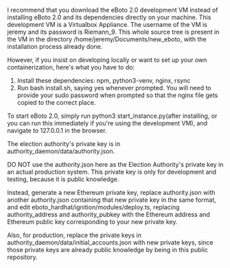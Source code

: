 I recommend that you download the eBoto 2.0 development VM instead of installing eBoto 2.0 and its dependencies directly on your machine. This development VM is a Virtualbox Appliance. The username of the VM is jeremy and its password is Riemann_9. This whole source tree is present in the VM in the directory /home/jeremy/Documents/new_eboto, with the installation process already done.  

However, if you insist on developing locally or want to set up your own containerization, here's what you have to do:  
1. Install these dependencies: npm, python3-venv, nginx, rsync  
2. Run bash install.sh, saying yes whenever prompted. You will need to provide your sudo password when prompted so that the nginx file gets copied to the correct place.  

To start eBoto 2.0, simply run python3 start_instance.py(after installing, or you can run this immediately if you're using the development VM), and navigate to 127.0.0.1 in the browser.  

The election authority's private key is in authority_daemon/data/authority.json.  

DO NOT use the authority.json here as the Election Authority's private key in an actual production system. This private key is only for development and testing, because it is public knowledge.  

Instead, generate a new Ethereum private key, replace authority.json with another authority.json containing that new private key in the same format, and edit eboto_hardhat/ignition/modules/deploy.ts, replacing authority_address and authority_pubkey with the Ethereum address and Ethereum public key corresponding to your new private key.  

Also, for production, replace the private keys in authority_daemon/data/initial_accounts.json with new private keys, since those private keys are already public knowledge by being in this public repository. 